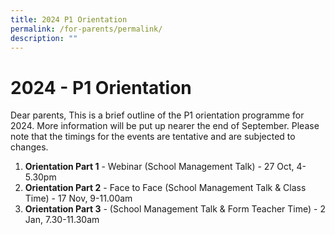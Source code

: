 ```yaml
---
title: 2024 P1 Orientation
permalink: /for-parents/permalink/
description: ""
---
```

# 2024 - P1  Orientation

Dear parents, 
This is a brief outline of the P1 orientation programme for 2024.  More information will be put up nearer the end of September. Please note that the timings for the events are tentative and are subjected to changes. 

1. **Orientation Part 1** - Webinar (School Management Talk) - 27 Oct, 4-5.30pm
2. **Orientation Part 2** -  Face to Face (School Management Talk & Class Time) - 17 Nov, 9-11.00am
3. **Orientation Part 3** - (School Management Talk & Form Teacher Time) - 2 Jan, 7.30-11.30am